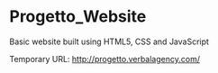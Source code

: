 # Progetto_Website
Basic website built using HTML5, CSS and JavaScript

Temporary URL: http://progetto.verbalagency.com/
